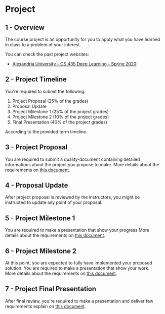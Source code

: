 # Project

## 1 - Overview

The course project is an opportunity for you to apply what you have learned in class to a problem of your interest.

You can check the past project websites:

* [Alexandria University - CS 435 Deep Learning - Spring 2020](https://raw.githack.com/KhaledElTahan/DeepLearning/master/Project/assets/au_spring2020_website/home.html)

## 2 - Project Timeline

You're required to submit the following:

1. Project Proposal (25% of the grades)
2. Proposal Update
3. Project Milestone 1 (25% of the project grades)
4. Project Milestone 2 (10% of the project grades)
5. Final Presentation (40% of the project grades)

According to the provided term timeline.

## 3 - Project Proposal

You are required to submit a quality-document containing detailed informations about the project you propose to make. More details about the requirements on [this document](proposal.md).

## 4 - Proposal Update

After project proposal is reviewed by the instructors, you might be instructed to update any point of your proposal.

## 5 - Project Milestone 1

You are required to make a presentation that show your progress More details about the requirements on [this document](milestone1.md).

## 6 - Project Milestone 2

At this point, you are expected to fully have implemented your proposed solution. You are required to make a presentation that show your work. More details about the requirements on [this document](milestone2.md).

## 7 - Project Final Presentation

After final review, you're required to make a presentation and deliver few requirements explain on [this document](final.md).
